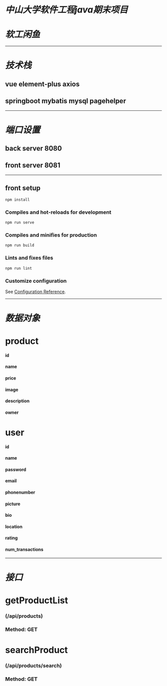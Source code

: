 # *中山大学软件工程java期末项目*
# *软工闲鱼*

---
# *技术栈*

## vue element-plus axios
## springboot mybatis mysql pagehelper

---
# *端口设置*

## back server 8080
## front server 8081

---
## front setup
```
npm install
```

### Compiles and hot-reloads for development
```
npm run serve
```

### Compiles and minifies for production
```
npm run build
```

### Lints and fixes files
```
npm run lint
```

### Customize configuration
See [Configuration Reference](https://cli.vuejs.org/config/).



---
# *数据对象*

# product
#### id
#### name
#### price
#### image
#### description
#### owner

# user
#### id
#### name
#### password
#### email
#### phonenumber
#### picture
#### bio
#### location
#### rating
#### num_transactions
---
# *接口*

# getProductList
### (/api/products)
### Method: GET

# searchProduct
### (/api/products/search)
### Method: GET
